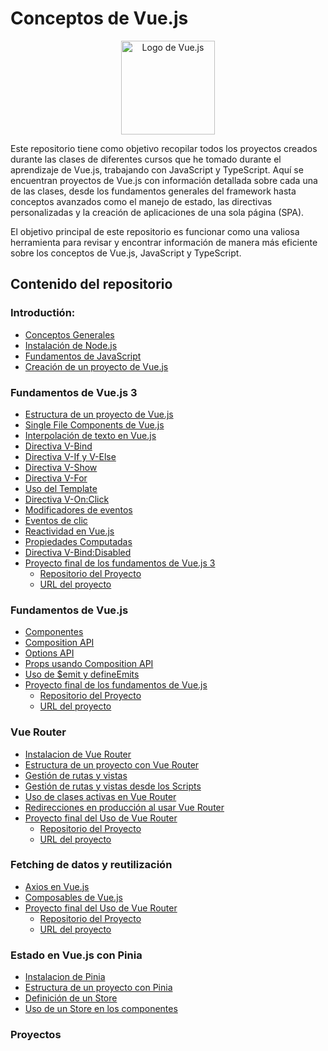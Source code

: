 # Conceptos de Vue.js

<p align="center">
    <img src="https://upload.wikimedia.org/wikipedia/commons/9/95/Vue.js_Logo_2.svg" alt="Logo de Vue.js" width="150">
</p>

Este repositorio tiene como objetivo recopilar todos los proyectos creados durante las clases de diferentes cursos que he tomado durante el aprendizaje de Vue.js, trabajando con JavaScript y TypeScript. Aquí se encuentran proyectos de Vue.js con información detallada sobre cada una de las clases, desde los fundamentos generales del framework hasta conceptos avanzados como el manejo de estado, las directivas personalizadas y la creación de aplicaciones de una sola página (SPA).

El objetivo principal de este repositorio es funcionar como una valiosa herramienta para revisar y encontrar información de manera más eficiente sobre los conceptos de Vue.js, JavaScript y TypeScript.

## Contenido del repositorio

### Introductión:

* [Conceptos Generales](https://github.com/ErickSiguache/Vue.js-Concepts/blob/main/Introduction/General-Language-Concepts.md)
* [Instalación de Node.js](https://github.com/ErickSiguache/Vue.js-Concepts/blob/main/Introduction/NodeJS-Installation.md)
* [Fundamentos de JavaScript](https://github.com/ErickSiguache/JavaScript-Concepts)
* [Creación de un proyecto de Vue.js](https://github.com/ErickSiguache/Vue.js-Concepts/blob/main/Introduction/VueJS-Installation.md)

### Fundamentos de Vue.js 3

* [Estructura de un proyecto de Vue.js](https://github.com/ErickSiguache/Vue.js-Concepts/blob/main/Fundamentals/00-The-Structure-Project.md)
* [Single File Components de Vue.js](https://github.com/ErickSiguache/Vue.js-Concepts/blob/main/Fundamentals/01-Single-File-Components.vue)
* [Interpolación de texto en Vue.js](https://github.com/ErickSiguache/Vue.js-Concepts/blob/main/Fundamentals/02-Text-Interpolation.vue)
* [Directiva V-Bind](https://github.com/ErickSiguache/Vue.js-Concepts/blob/main/Fundamentals/03-V-Bind.vue)
* [Directiva V-If y V-Else](https://github.com/ErickSiguache/Vue.js-Concepts/blob/main/Fundamentals/04-V-If-And-V-Else.vue)
* [Directiva V-Show](https://github.com/ErickSiguache/Vue.js-Concepts/blob/main/Fundamentals/05-V-Show.vue)
* [Directiva V-For](https://github.com/ErickSiguache/Vue.js-Concepts/blob/main/Fundamentals/06-V-For.vue)
* [Uso del Template](https://github.com/ErickSiguache/Vue.js-Concepts/blob/main/Fundamentals/07-Template-Use.vue)
* [Directiva V-On:Click](https://github.com/ErickSiguache/Vue.js-Concepts/blob/main/Fundamentals/08-V-On-Click.vue)
* [Modificadores de eventos](https://github.com/ErickSiguache/Vue.js-Concepts/blob/main/Fundamentals/09-Event-Modifiers.vue)
* [Eventos de clic](https://github.com/ErickSiguache/Vue.js-Concepts/blob/main/Fundamentals/10-Click-Events.vue)
* [Reactividad en Vue.js](https://github.com/ErickSiguache/Vue.js-Concepts/blob/main/Fundamentals/11-Reactive-Variables.vue)
* [Propiedades Computadas ](https://github.com/ErickSiguache/Vue.js-Concepts/blob/main/Fundamentals/12-Computed-Properties.vue)
* [Directiva V-Bind:Disabled](https://github.com/ErickSiguache/Vue.js-Concepts/blob/main/Fundamentals/13-Disabled.vue)
* [Proyecto final de los fundamentos de Vue.js 3](https://github.com/ErickSiguache/Vue.js-Concepts/tree/main/Fundamentals/mini-counter-project)
  * [Repositorio del Proyecto](https://github.com/ErickSiguache/Vue.js-Concepts/tree/main/Fundamentals/mini-counter-project)
  * [URL del proyecto](https://counter-app-erick-siguache.netlify.app)

### Fundamentos de Vue.js

* [Componentes](https://github.com/ErickSiguache/Vue.js-Concepts/blob/main/Basic/00_Components.md)
* [Composition API](https://github.com/ErickSiguache/Vue.js-Concepts/blob/main/Basic/01_Composition_API.md)
* [Options API](https://github.com/ErickSiguache/Vue.js-Concepts/blob/main/Basic/02_Option_API.md)
* [Props usando Composition API](https://github.com/ErickSiguache/Vue.js-Concepts/blob/main/Basic/03_Props.md)
* [Uso de $emit y defineEmits](https://github.com/ErickSiguache/Vue.js-Concepts/blob/main/Basic/04_%24emit_In_Vue.md)
* [Proyecto final de los fundamentos de Vue.js](https://github.com/ErickSiguache/Vue.js-Concepts/tree/main/Basic/mini-pagination-project)
  * [Repositorio del Proyecto](https://github.com/ErickSiguache/Vue.js-Concepts/tree/main/Basic/mini-pagination-project)
  * [URL del proyecto](https://post-erick-siguache.netlify.app)


### Vue Router

* [Instalacion de Vue Router](https://github.com/ErickSiguache/Vue.js-Concepts/blob/main/VueRouter/00-Vue-Router-Configuration.md)
* [Estructura de un proyecto con Vue Router](https://github.com/ErickSiguache/Vue.js-Concepts/blob/main/VueRouter/01-Structure-With-Vue-Router.md)
* [Gestión de rutas y vistas](https://github.com/ErickSiguache/Vue.js-Concepts/blob/main/VueRouter/02-Route-And-View-Management.md)
* [Gestión de rutas y vistas desde los Scripts](https://github.com/ErickSiguache/Vue.js-Concepts/blob/main/VueRouter/03-Using-Routes-And-Views-In-Scripts.md)
* [Uso de clases activas en Vue Router](https://github.com/ErickSiguache/Vue.js-Concepts/blob/main/VueRouter/04-Vue-Active-Class.md)
* [Redirecciones en producción al usar Vue Router](https://github.com/ErickSiguache/Vue.js-Concepts/blob/main/VueRouter/05-Redirect-In-Deploy.md)
* [Proyecto final del Uso de Vue Router](https://github.com/ErickSiguache/Vue.js-Concepts/tree/main/VueRouter/rick-and-morty-api-project)
  * [Repositorio del Proyecto](https://github.com/ErickSiguache/Vue.js-Concepts/tree/main/VueRouter/rick-and-morty-api-project)
  * [URL del proyecto](https://rick-and-morty-erick-siguache.netlify.app)

### Fetching de datos y reutilización

* [Axios en Vue.js](https://github.com/ErickSiguache/Vue.js-Concepts/blob/main/AxiosAndComposables/00-Axios-In-Vue.md)
* [Composables de Vue.js](https://github.com/ErickSiguache/Vue.js-Concepts/blob/main/AxiosAndComposables/01-composables.md)
* [Proyecto final del Uso de Vue Router](https://github.com/ErickSiguache/Vue.js-Concepts/tree/main/AxiosAndComposables/placeholder-axios-project)
  * [Repositorio del Proyecto](https://github.com/ErickSiguache/Vue.js-Concepts/tree/main/AxiosAndComposables/placeholder-axios-project)
  * [URL del proyecto](https://placeholder-project.netlify.app)

### Estado en Vue.js con Pinia

* [Instalacion de Pinia](https://github.com/ErickSiguache/Vue.js-Concepts/blob/main/Pinia/00-Pinia-Configuration.md)
* [Estructura de un proyecto con Pinia](https://github.com/ErickSiguache/Vue.js-Concepts/blob/main/Pinia/01-Structure-With-Pinia.md)
* [Definición de un Store](https://github.com/ErickSiguache/Vue.js-Concepts/blob/main/Pinia/02-Creating-The-Store.md)
* [Uso de un Store en los componentes](https://github.com/ErickSiguache/Vue.js-Concepts/blob/main/Pinia/03-Use-A-Store.md)


### Proyectos


